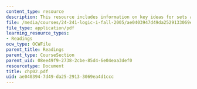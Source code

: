 ```yaml
---
content_type: resource
description: This resource includes information on key ideas for sets and functions.
file: /media/courses/24-241-logic-i-fall-2005/ae0403947d49da2529133069ea4d1ccc_chp02.pdf
file_type: application/pdf
learning_resource_types:
- Readings
ocw_type: OCWFile
parent_title: Readings
parent_type: CourseSection
parent_uid: 08ee49f9-2738-2cbe-85d4-6e04eaa3def0
resourcetype: Document
title: chp02.pdf
uid: ae040394-7d49-da25-2913-3069ea4d1ccc
---
```

